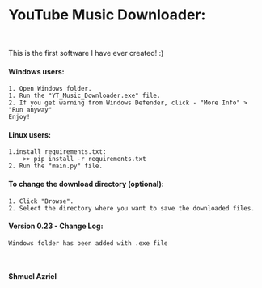 <h1> YouTube Music Downloader: </h1><br>

This is the first software I have ever created! :)


<h4>Windows users:</h4>

    1. Open Windows folder.
    1. Run the "YT_Music_Downloader.exe" file.
    2. If you get warning from Windows Defender, click - "More Info" > "Run anyway"
    Enjoy!

<h4>Linux users:</h4>

    1.install requirements.txt:
        >> pip install -r requirements.txt
    2. Run the "main.py" file.
    

<h4>To change the download directory (optional):</h4>

    1. Click "Browse".
    2. Select the directory where you want to save the downloaded files.


<h4>Version 0.23 - Change Log:</h4>

    Windows folder has been added with .exe file
    
<br>


<h4>Shmuel Azriel</h4>
